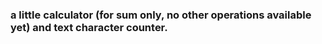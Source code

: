 ### a little calculator (for sum only, no other operations available yet) and text character counter. 
